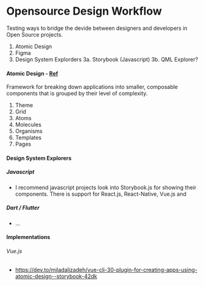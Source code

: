# Opensource Design Workflow
Testing ways to bridge the devide between designers and developers in Open Source projects.

1. Atomic Design
2. Figma
3. Design System Explorders
3a. Storybook (Javascript)
3b. QML Explorer?

#### Atomic Design - [Ref](https://atomicdesign.bradfrost.com/chapter-2/)

Framework for breaking down applications into smaller, composable components that is grouped by their level of complexity. 

1. Theme
2. Grid
3. Atoms
4. Molecules
5. Organisms
6. Templates
7. Pages

#### Design System Explorers

##### Javascript
- I recommend javascript projects look into Storybook.js for showing their components. There is support for React.js, React-Native, Vue.js and 

##### Dart / Flutter
- ...

#### Implementations

###### Vue.js

- https://dev.to/miladalizadeh/vue-cli-30-plugin-for-creating-apps-using-atomic-design--storybook-42dk
